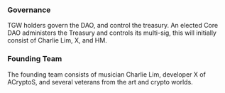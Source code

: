 ### Governance

TGW holders govern the DAO, and control the treasury. An elected Core DAO administers the Treasury and controls its multi-sig, this will initially consist of Charlie Lim, X, and HM.&#x20;


### Founding Team

The founding team consists of musician Charlie Lim, developer X of ACryptoS, and several veterans from the art and crypto worlds.
